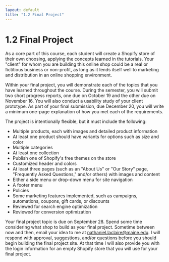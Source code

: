 ```yaml
---
layout: default
title: "1.2 Final Project"
---
```


# 1.2 Final Project

As a core part of this course, each student will create a Shopify store of their own choosing, applying the concepts learned in the tutorials. Your "client" for whom you are building this online shop could be a real or fictitious business or non-profit, as long as it lends itself well to marketing and distribution in an online shopping environment.

Within your final project, you will demonstrate each of the topics that you have learned throughout the course. During the semester, you will submit two short progress reports, one due on October 19 and the other due on November 16. You will also conduct a usability study of your client prototype. As part of your final submission, due December 20, you will write a minimum one-page explanation of how you met each of the requirements.

The project is intentionally flexible, but it must include the following:

- Multiple products, each with images and detailed product information
- At least one product should have variants for options such as size and color
- Multiple categories
- At least one collection
- Publish one of Shopify's free themes on the store
- Customized header and colors
- At least three pages (such as an "About Us" or "Our Story" page, "Frequently Asked Questions," and/or others) with images and content
- Either a side menu or drop-down menu for site navigation
- A footer menu
- Policies
- Some marketing features implemented, such as campaigns, automations, coupons, gift cards, or discounts
- Reviewed for search engine optimization
- Reviewed for conversion optimization

Your final project topic is due on September 28. Spend some time considering what shop to build as your final project. Sometime between now and then, email your idea to me at <nathaniel.laclaire@maine.edu>. I will respond with approval, suggestions, and/or questions before you should begin building the final project site. At that time I will also provide you with the login information for an empty Shopify store that you will use for your final project.

